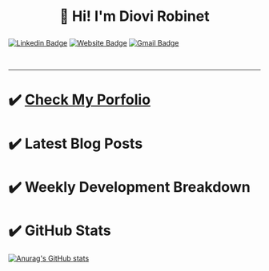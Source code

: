 <h1>
  <p align="center">
    👋 <b>Hi! I'm Diovi Robinet</b>
  </p>
</h1>

###   
  [![Linkedin Badge](https://img.shields.io/badge/-drobinet-blue?style=flat&logo=Linkedin&logoColor=white&link=https://www.linkedin.com/in/diovi-robinet-578782ab/)](https://www.linkedin.com/in/diovi-robinet-578782ab/) 
  [![Website Badge](https://img.shields.io/badge/Portfolio-47CCCC?style=flat&logo=Google-Chrome&logoColor=white&link=https://drobinetm.github.io/drobinetm-portfolio/)](https://drobinetm.github.io/drobinetm-portfolio/) 
  [![Gmail Badge](https://img.shields.io/badge/-drobinetm-c14438?style=flat&logo=Gmail&logoColor=white&link=mailto:drobinetmorales@gmail.com)](mailto:drobinetmorales@gmail.com)

 <!-- New line -->
</br><hr>

 <!-- Other data -->
 # ✔️ [Check My Porfolio](https://drobinetm.github.io/drobinetm-portfolio/)

# ✔️ Latest Blog Posts

# ✔️ Weekly Development Breakdown
 <!-- waka-box start -->
 <!-- waka-box end -->

# ✔️ GitHub Stats

[![Anurag's GitHub stats](https://github-readme-stats.vercel.app/api?username=drobinetm)](https://github.com/anuraghazra/github-readme-stats)

